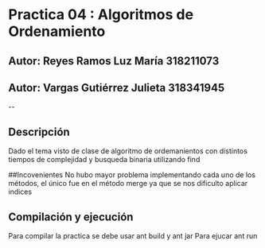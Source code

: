 # Practica 04 : Algoritmos de Ordenamiento
## Autor:  Reyes Ramos Luz María 318211073
## Autor: Vargas Gutiérrez Julieta 318341945
--

## Descripción

Dado el tema visto de clase de algoritmo de ordemanientos con distintos tiempos de complejidad
y busqueda binaria utilizando find

##Incovenientes
No hubo mayor problema implementando cada uno de los métodos, el único fue en el método merge ya 
que se nos dificulto aplicar indices

## Compilación y ejecución 
Para compilar la practica se debe usar ant build y ant jar
Para ejucar ant run

